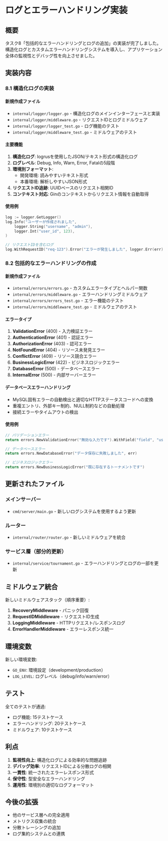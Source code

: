 # ログとエラーハンドリング実装

## 概要

タスク8「包括的なエラーハンドリングとログの追加」の実装が完了しました。構造化ログとカスタムエラーハンドリングシステムを導入し、アプリケーション全体の監視性とデバッグ性を向上させました。

## 実装内容

### 8.1 構造化ログの実装

#### 新規作成ファイル
- `internal/logger/logger.go` - 構造化ログのメインインターフェースと実装
- `internal/logger/middleware.go` - リクエストIDとログミドルウェア
- `internal/logger/logger_test.go` - ログ機能のテスト
- `internal/logger/middleware_test.go` - ミドルウェアのテスト

#### 主要機能
1. **構造化ログ**: logrusを使用したJSON/テキスト形式の構造化ログ
2. **ログレベル**: Debug, Info, Warn, Error, Fatalの5段階
3. **環境別フォーマット**: 
   - 開発環境: 読みやすいテキスト形式
   - 本番環境: 解析しやすいJSON形式
4. **リクエストID追跡**: UUIDベースのリクエスト相関ID
5. **コンテキスト対応**: Ginのコンテキストからリクエスト情報を自動取得

#### 使用例
```go
log := logger.GetLogger()
log.Info("ユーザーが作成されました", 
    logger.String("username", "admin"),
    logger.Int("user_id", 123),
)

// リクエストIDを含むログ
log.WithRequestID("req-123").Error("エラーが発生しました", logger.Err(err))
```

### 8.2 包括的なエラーハンドリングの作成

#### 新規作成ファイル
- `internal/errors/errors.go` - カスタムエラータイプとヘルパー関数
- `internal/errors/middleware.go` - エラーハンドリングミドルウェア
- `internal/errors/errors_test.go` - エラー機能のテスト
- `internal/errors/middleware_test.go` - ミドルウェアのテスト

#### エラータイプ
1. **ValidationError** (400) - 入力検証エラー
2. **AuthenticationError** (401) - 認証エラー
3. **AuthorizationError** (403) - 認可エラー
4. **NotFoundError** (404) - リソース未発見エラー
5. **ConflictError** (409) - リソース競合エラー
6. **BusinessLogicError** (422) - ビジネスロジックエラー
7. **DatabaseError** (500) - データベースエラー
8. **InternalError** (500) - 内部サーバーエラー

#### データベースエラーハンドリング
- MySQL固有エラーの自動検出と適切なHTTPステータスコードへの変換
- 重複エントリ、外部キー制約、NULL制約などの自動処理
- 接続エラーやタイムアウトの検出

#### 使用例
```go
// バリデーションエラー
return errors.NewValidationError("無効な入力です").WithField("field", "username")

// データベースエラー
return errors.NewDatabaseError("データ保存に失敗しました", err)

// ビジネスロジックエラー
return errors.NewBusinessLogicError("既に存在するトーナメントです")
```

## 更新されたファイル

### メインサーバー
- `cmd/server/main.go` - 新しいログシステムを使用するよう更新

### ルーター
- `internal/router/router.go` - 新しいミドルウェアを統合

### サービス層（部分的更新）
- `internal/service/tournament.go` - エラーハンドリングとログの一部を更新

## ミドルウェア統合

新しいミドルウェアスタック（順序重要）:
1. **RecoveryMiddleware** - パニック回復
2. **RequestIDMiddleware** - リクエストID生成
3. **LoggingMiddleware** - HTTPリクエスト/レスポンスログ
4. **ErrorHandlerMiddleware** - エラーレスポンス統一

## 環境変数

新しい環境変数:
- `GO_ENV`: 環境設定（development/production）
- `LOG_LEVEL`: ログレベル（debug/info/warn/error）

## テスト

全てのテストが通過:
- ログ機能: 15テストケース
- エラーハンドリング: 20テストケース
- ミドルウェア: 10テストケース

## 利点

1. **監視性向上**: 構造化ログによる効率的な問題追跡
2. **デバッグ効率**: リクエストIDによる分散ログの相関
3. **一貫性**: 統一されたエラーレスポンス形式
4. **保守性**: 型安全なエラーハンドリング
5. **運用性**: 環境別の適切なログフォーマット

## 今後の拡張

- 他のサービス層への完全適用
- メトリクス収集の統合
- 分散トレーシングの追加
- ログ集約システムとの連携